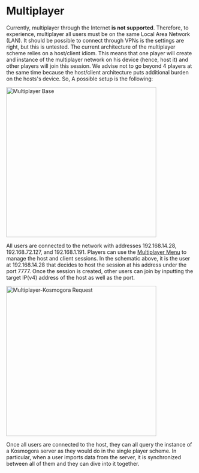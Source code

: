 # Multiplayer

Currently, multiplayer through the Internet **is not supported**. Therefore, to experience, multiplayer all users must be on the same Local Area Network (LAN). It should be possible to connect through VPNs is the settings are right, but this is untested. The current architecture of the multiplayer scheme relies on a host/client idiom. This means that one player will create and instance of the multiplayer network on his device (hence, host it) and other players will join this session. We advise not to go beyond 4 players at the same time because the host/client architecture puts additional burden on the hosts's device. So, A possible setup is the following:

<img src="../../../resources/images/schematics/network/Multiplayer_base.jpg" alt="Multiplayer Base" style="height: 400px;"/>

All users are connected to the network with addresses 192.168.14.28, 192.168.72.127, and 192.168.1.191. Players can use the [Multiplayer Menu](../multiplayer.md) to manage the host and client sessions.
In the schematic above, it is the user at 192.168.14.28 that decides to host the session at his address under the port 7777. Once the session is created, other users can join by inputting the target IP(v4) address of the host as well as the port.

<img src="../../../resources/images/schematics/network/Multiplayer_Kosmogora_request.jpg" alt="Multiplayer-Kosmogora Request" style="height: 400px;"/>

Once all users are connected to the host, they can all query the instance of a Kosmogora server as they would do in the single player scheme. In particular, when a user imports data from the server, it is synchronized between all of them and they can dive into it together.